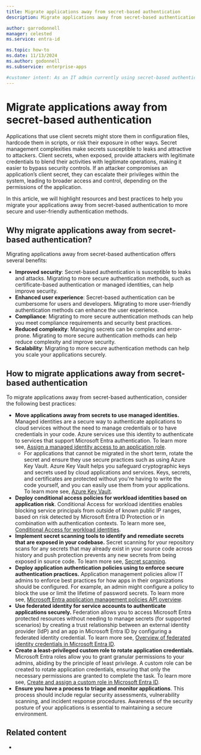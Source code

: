 ```yaml
---
title: Migrate applications away from secret-based authentication
description: Migrate applications away from secret-based authentication to improve security and user experience.

author: garrodonnell
manager: celested
ms.service: entra-id

ms.topic: how-to
ms.date: 11/13/2024
ms.author: godonnell
ms.subservice: enterprise-apps

#customer intent: As an IT admin currently using secret-based authentication, I want to migrate my applications to a more secure and user-friendly authentication method, so that I can improve security and user experience.
---
```


# Migrate applications away from secret-based authentication

Applications that use client secrets might store them in configuration files, hardcode them in scripts, or risk their exposure in other ways. Secret management complexities make secrets susceptible to leaks and attractive to attackers. Client secrets, when exposed, provide attackers with legitimate credentials to blend their activities with legitimate operations, making it easier to bypass security controls. If an attacker compromises an application’s client secret, they can escalate their privileges within the system, leading to broader access and control, depending on the permissions of the application. 

In this article, we will highlight resources and best practices to help you migrate your applications away from secret-based authentication to more secure and user-friendly authentication methods.

## Why migrate applications away from secret-based authentication?

Migrating applications away from secret-based authentication offers several benefits:

- **Improved security**: Secret-based authentication is susceptible to leaks and attacks. Migrating to more secure authentication methods, such as certificate-based authentication or managed identities, can help improve security.
- **Enhanced user experience**: Secret-based authentication can be cumbersome for users and developers. Migrating to more user-friendly authentication methods can enhance the user experience.
- **Compliance**: Migrating to more secure authentication methods can help you meet compliance requirements and security best practices.
- **Reduced complexity**: Managing secrets can be complex and error-prone. Migrating to more secure authentication methods can help reduce complexity and improve security.
- **Scalability**: Migrating to more secure authentication methods can help you scale your applications securely.

## How to migrate applications away from secret-based authentication

To migrate applications away from secret-based authentication, consider the following best practices:

- **Move applications away from secrets to use managed identities.** Managed identities are a secure way to authenticate applications to cloud services without the need to manage credentials or to have credentials in your code. Azure services use this identity to authenticate to services that support Microsoft Entra authentication. To learn more see, [Assign a managed identity access to an application role](../../identity/managed-identities-azure-resources/how-to-assign-app-role-managed-identity.md).
    - For applications that cannot be migrated in the short term, rotate the secret and ensure they use secure practices such as using Azure Key Vault. Azure Key Vault helps you safeguard cryptographic keys and secrets used by cloud applications and services. Keys, secrets, and certificates are protected without you're having to write the code yourself, and you can easily use them from your applications. To learn more see, [Azure Key Vault](/azure/key-vault/general/developers-guide).
- **Deploy conditional access policies for workload identities based on application risk**. Conditional Access for workload identities enables blocking service principals from outside of known public IP ranges, based on risk detected by Microsoft Entra ID Protection or in combination with authentication contexts. To learn more see, [Conditional Access for workload identities](../conditional-access/workload-identity.md).
- **Implement secret scanning tools to identify and remediate secrets that are exposed in your codebase.** Secret scanning for your repository scans for any secrets that may already exist in your source code across history and push protection prevents any new secrets from being exposed in source code. To learn more see, [Secret scanning](/azure/devops/repos/security/github-advanced-security-secret-scanning).
- **Deploy application authentication policies using to enforce secure authentication practices.** Application management policies allow IT admins to enforce best practices for how apps in their organizations should be configured. For example, an admin might configure a policy to block the use or limit the lifetime of password secrets. To learn more see, [Microsoft Entra application management policies API overview](/graph/api/resources/applicationauthenticationmethodpolicy).
- **Use federated identity for service accounts to authenticate applications securely.** Federation allows you to access Microsoft Entra protected resources without needing to manage secrets (for supported scenarios) by creating a trust relationship between an external identity provider (IdP) and an app in Microsoft Entra ID by configuring a federated identity credential. To learn more see, [Overview of federated identity credentials in Microsoft Entra ID](/graph/api/resources/federatedidentitycredentials-overview).
- **Create a least-privileged custom role to rotate application credentials.** Microsoft Entra roles allow you to grant granular permissions to your admins, abiding by the principle of least privilege. A custom role can be created to rotate application credentials, ensuring that only the necessary permissions are granted to complete the task. To learn more see, [Create and assign a custom role in Microsoft Entra ID](../role-based-access-control/privileged-roles-permissions.md).
- **Ensure you have a process to triage and monitor applications**. This process should include regular security assessments, vulnerability scanning, and incident response procedures. Awareness of the security posture of your applications is essential to maintaining a secure environment.

## Related content

- 
